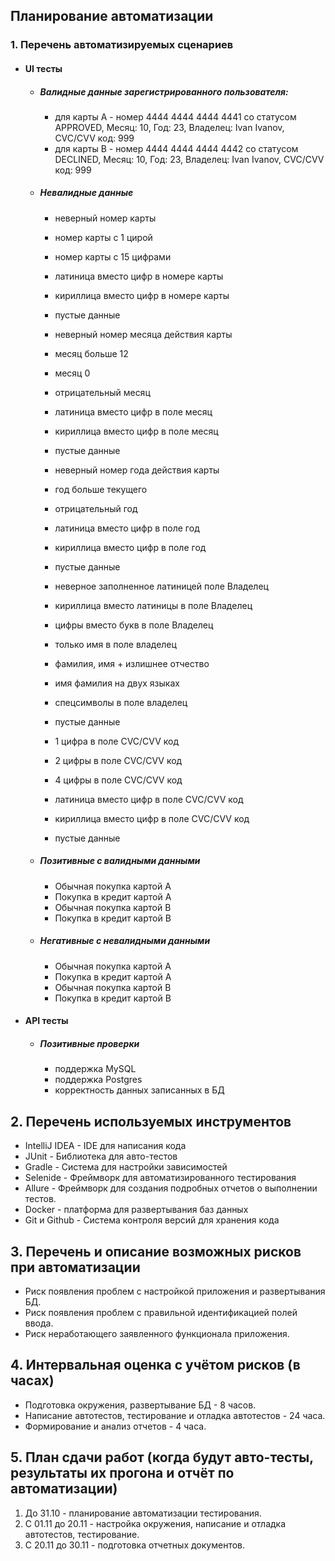 ## Планирование автоматизации

### 1. Перечень автоматизируемых сценариев

- #### UI тесты

    - ##### Валидные данные зарегистрированного пользователя:
        - для карты А - номер 4444 4444 4444 4441 со статусом APPROVED, Месяц: 10, Год: 23, Владелец: Ivan Ivanov, CVC/CVV код: 999
        - для карты В - номер 4444 4444 4444 4442 со статусом DECLINED, Месяц: 10, Год: 23, Владелец: Ivan Ivanov, CVC/CVV код: 999

    - ##### Невалидные данные
        - неверный номер карты
        - номер карты с 1 цирой
        - номер карты с 15 цифрами
        - латиница вместо цифр в номере карты
        - кириллица вместо цифр в номере карты
        - пустые данные

        - неверный номер месяца действия карты
        - месяц больше 12
        - месяц 0
        - отрицательный месяц
        - латиница вместо цифр в поле месяц
        - кириллица вместо цифр в поле месяц
        - пустые данные

        - неверный номер года действия карты
        - год больше текущего
        - отрицательный год
        - латиница вместо цифр в поле год
        - кириллица вместо цифр в поле год
        - пустые данные

        - неверное заполненное латиницей поле Владелец
        - кириллица вместо латиницы в поле Владелец
        - цифры вместо букв в поле Владелец
        - только имя в поле владелец
        - фамилия, имя + излишнее отчество
        - имя фамилия на двух языках
        - спецсимволы в поле владелец
        - пустые данные
         
        - 1 цифра в поле CVC/CVV код
        - 2 цифры в поле CVC/CVV код
        - 4 цифры в поле CVC/CVV код
        - латиница вместо цифр в поле CVC/CVV код
        - кириллица вместо цифр в поле CVC/CVV код
        - пустые данные

    - ##### Позитивные с валидными данными
        - Обычная покупка картой А
        - Покупка в кредит картой А
        - Обычная покупка картой B
        - Покупка в кредит картой B

    - ##### Негативные с невалидными данными
        - Обычная покупка картой А
        - Покупка в кредит картой А
        - Обычная покупка картой B
        - Покупка в кредит картой B

- #### API тесты

    - ##### Позитивные проверки
        - поддержка MySQL
        - поддержка Postgres
        - корректность данных записанных в БД

## 2. Перечень используемых инструментов
* IntelliJ IDEA - IDE для написания кода
* JUnit - Библиотека для авто-тестов
* Gradle - Система для настройки зависимостей
* Selenide - Фреймворк для автоматизированного тестирования
* Allure - Фреймворк для создания подробных отчетов о выполнении тестов.
* Docker - платформа для развертывания баз данных
* Git и Github - Система контроля версий для хранения кода

## 3. Перечень и описание возможных рисков при автоматизации

* Риск появления проблем с настройкой приложения и развертывания БД.
* Риск появления проблем с правильной идентификацией полей ввода.
* Риск неработающего заявленного функционала приложения.

## 4. Интервальная оценка с учётом рисков (в часах)
* Подготовка окружения, развертывание БД - 8 часов.
* Написание автотестов, тестирование и отладка автотестов -  24 часа.
* Формирование и анализ отчетов - 4 часа.

## 5. План сдачи работ (когда будут авто-тесты, результаты их прогона и отчёт по автоматизации)
1. До 31.10 - планирование автоматизации тестирования.
1. С 01.11 до 20.11 - настройка окружения, написание и отладка автотестов, тестирование.
1. C 20.11 до 30.11 - подготовка отчетных документов.
